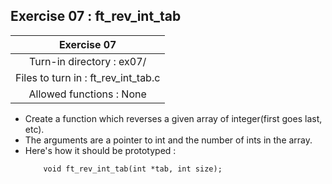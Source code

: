 ## Exercise 07 : ft_rev_int_tab
|Exercise 07|
|:---:|
|Turn-in directory : ex07/|
|Files to turn in : ft_rev_int_tab.c|
|Allowed functions : None|

- Create a function which reverses a given array of integer(first goes last, etc).
- The arguments are a pointer to int and the number of ints in the array.
- Here's how it should be prototyped :
    ```
        void ft_rev_int_tab(int *tab, int size);
    ```
